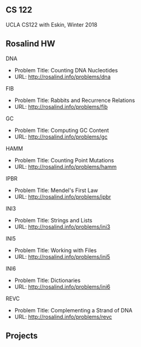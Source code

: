 ## CS 122
UCLA CS122 with Eskin, Winter 2018

## Rosalind HW

DNA
- Problem Title: Counting DNA Nucleotides
- URL: http://rosalind.info/problems/dna

FIB
- Problem Title: Rabbits and Recurrence Relations
- URL: http://rosalind.info/problems/fib

GC
- Problem Title: Computing GC Content
- URL: http://rosalind.info/problems/gc

HAMM
- Problem Title: Counting Point Mutations
- URL: http://rosalind.info/problems/hamm

IPBR
- Problem Title: Mendel's First Law
- URL: http://rosalind.info/problems/ipbr

INI3
- Problem Title: Strings and Lists
- URL: http://rosalind.info/problems/ini3

INI5
- Problem Title: Working with Files
- URL: http://rosalind.info/problems/ini5

INI6
- Problem Title: Dictionaries
- URL: http://rosalind.info/problems/ini6

REVC
- Problem Title: Complementing a Strand of DNA
- URL: http://rosalind.info/problems/revc

## Projects